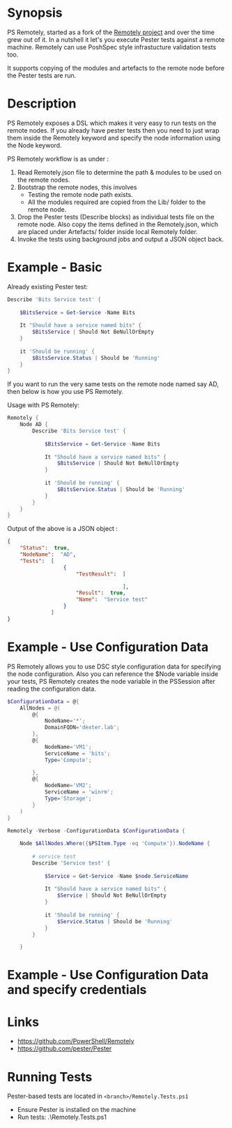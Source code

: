 Synopsis
============
PS Remotely, started as a fork of the [Remotely project](https://github.com/PowerShell/Remotely) and over the time grew out of it.
In a nutshell it let's you execute Pester tests against a remote machine. Remotely can use PoshSpec style infrastucture validation tests too.

It supports copying of the modules and artefacts to the remote node before the Pester tests are run. 

Description
======================
PS Remotely exposes a DSL which makes it very easy to run tests on the remote nodes.
If you already have pester tests then you need to just wrap them inside the Remotely keyword and specify the node information using the Node keyword.

PS Remotely workflow is as under :

1. Read Remotely.json file to determine the path & modules to be used on the remote nodes.
2. Bootstrap the remote nodes, this involves 
    - Testing the remote node path exists.
    - All the modules required are copied from the Lib/ folder to the remote node.
3. Drop the Pester tests (Describe blocks) as individual tests file on the remote node. Also copy the items defined in the Remotely.json, which are placed under Artefacts/ folder inside local Remotely folder.
4. Invoke the tests using background jobs and output a JSON object back.

Example - Basic
============
Already existing Pester test:

```powershell
Describe 'Bits Service test' {
    
    $BitsService = Get-Service -Name Bits
    
    It "Should have a service named bits" {
        $BitsService | Should Not BeNullOrEmpty
    }
    
    it 'Should be running' {
        $BitsService.Status | Should be 'Running'
    }
}
```
If you want to run the very same tests on the remote node named say AD, then below is how you use PS Remotely.

Usage with PS Remotely:

```powershell
Remotely {
	Node AD {
		Describe 'Bits Service test' {
			
            $BitsService = Get-Service -Name Bits
            
            It "Should have a service named bits" {
                $BitsService | Should Not BeNullOrEmpty
            }
            
            it 'Should be running' {
                $BitsService.Status | Should be 'Running'
            }
		}		
	}
}

```

Output of the above is a JSON object :

```json
{
    "Status":  true,
    "NodeName":  "AD",
    "Tests":  [
                  {
                      "TestResult":  [

                                     ],
                      "Result":  true,
                      "Name":  "Service test"
                  }
              ]
}
```

Example - Use Configuration Data 
============

PS Remotely allows you to use DSC style configuration data for specifying the node configuration.
Also you can reference the $Node variable inside your tests, PS Remotely creates the node variable in the PSSession after reading the configuration data.


```powershell
$ConfigurationData = @{
	AllNodes = @(
		@{
			NodeName='*';
			DomainFQDN='dexter.lab';
		},
		@{
			NodeName='VM1';
			ServiceName = 'bits';
			Type='Compute';

		},
		@{
			NodeName='VM2';
			ServiceName = 'winrm';
			Type='Storage';
		}
	)
}

Remotely -Verbose -ConfigurationData $ConfigurationData {
	
    Node $AllNodes.Where({$PSItem.Type -eq 'Compute'}).NodeName {
		
        # service test
        Describe 'Service test' {
		
	        $Service = Get-Service -Name $node.ServiceName
			
	        It "Should have a service named bits" {
		        $Service | Should Not BeNullOrEmpty
	        }
			
	        it 'Should be running' {
		        $Service.Status | Should be 'Running'
	        }
        }

    }
```

Example - Use Configuration Data and specify credentials
============


Links
============
* https://github.com/PowerShell/Remotely
* https://github.com/pester/Pester

Running Tests
=============
Pester-based tests are located in ```<branch>/Remotely.Tests.ps1```

* Ensure Pester is installed on the machine
* Run tests:
    .\Remotely.Tests.ps1
